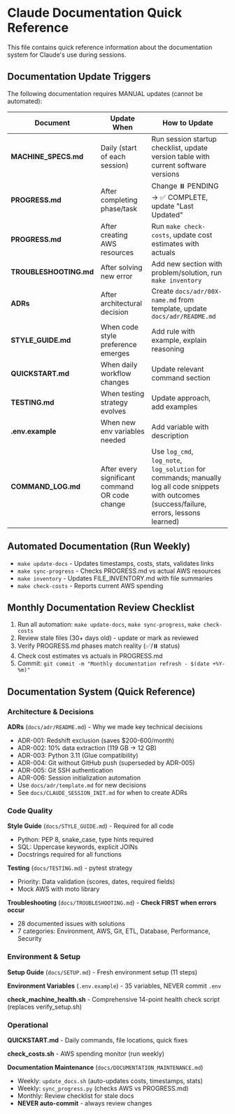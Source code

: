 # Claude Documentation Quick Reference

This file contains quick reference information about the documentation system for Claude's use during sessions.

## Documentation Update Triggers

The following documentation requires MANUAL updates (cannot be automated):

| Document | Update When | How to Update |
|----------|-------------|---------------|
| **MACHINE_SPECS.md** | Daily (start of each session) | Run session startup checklist, update version table with current software versions |
| **PROGRESS.md** | After completing phase/task | Change ⏸️ PENDING → ✅ COMPLETE, update "Last Updated" |
| **PROGRESS.md** | After creating AWS resources | Run `make check-costs`, update cost estimates with actuals |
| **TROUBLESHOOTING.md** | After solving new error | Add new section with problem/solution, run `make inventory` |
| **ADRs** | After architectural decision | Create `docs/adr/00X-name.md` from template, update `docs/adr/README.md` |
| **STYLE_GUIDE.md** | When code style preference emerges | Add rule with example, explain reasoning |
| **QUICKSTART.md** | When daily workflow changes | Update relevant command section |
| **TESTING.md** | When testing strategy evolves | Update approach, add examples |
| **.env.example** | When new env variables needed | Add variable with description |
| **COMMAND_LOG.md** | After every significant command OR code change | Use `log_cmd`, `log_note`, `log_solution` for commands; manually log all code snippets with outcomes (success/failure, errors, lessons learned) |

## Automated Documentation (Run Weekly)

- `make update-docs` - Updates timestamps, costs, stats, validates links
- `make sync-progress` - Checks PROGRESS.md vs actual AWS resources
- `make inventory` - Updates FILE_INVENTORY.md with file summaries
- `make check-costs` - Reports current AWS spending

## Monthly Documentation Review Checklist

1. Run all automation: `make update-docs`, `make sync-progress`, `make check-costs`
2. Review stale files (30+ days old) - update or mark as reviewed
3. Verify PROGRESS.md phases match reality (✅/⏸️ status)
4. Check cost estimates vs actuals in PROGRESS.md
5. Commit: `git commit -m "Monthly documentation refresh - $(date +%Y-%m)"`

## Documentation System (Quick Reference)

### Architecture & Decisions

**ADRs** (`docs/adr/README.md`) - Why we made key technical decisions
- ADR-001: Redshift exclusion (saves $200-600/month)
- ADR-002: 10% data extraction (119 GB → 12 GB)
- ADR-003: Python 3.11 (Glue compatibility)
- ADR-004: Git without GitHub push (superseded by ADR-005)
- ADR-005: Git SSH authentication
- ADR-006: Session initialization automation
- Use `docs/adr/template.md` for new decisions
- See `docs/CLAUDE_SESSION_INIT.md` for when to create ADRs

### Code Quality

**Style Guide** (`docs/STYLE_GUIDE.md`) - Required for all code
- Python: PEP 8, snake_case, type hints required
- SQL: Uppercase keywords, explicit JOINs
- Docstrings required for all functions

**Testing** (`docs/TESTING.md`) - pytest strategy
- Priority: Data validation (scores, dates, required fields)
- Mock AWS with moto library

**Troubleshooting** (`docs/TROUBLESHOOTING.md`) - **Check FIRST when errors occur**
- 28 documented issues with solutions
- 7 categories: Environment, AWS, Git, ETL, Database, Performance, Security

### Environment & Setup

**Setup Guide** (`docs/SETUP.md`) - Fresh environment setup (11 steps)

**Environment Variables** (`.env.example`) - 35 variables, NEVER commit `.env`

**check_machine_health.sh** - Comprehensive 14-point health check script (replaces verify_setup.sh)

### Operational

**QUICKSTART.md** - Daily commands, file locations, quick fixes

**check_costs.sh** - AWS spending monitor (run weekly)

**Documentation Maintenance** (`docs/DOCUMENTATION_MAINTENANCE.md`)
- Weekly: `update_docs.sh` (auto-updates costs, timestamps, stats)
- Weekly: `sync_progress.py` (checks AWS vs PROGRESS.md)
- Monthly: Review checklist for stale docs
- **NEVER auto-commit** - always review changes